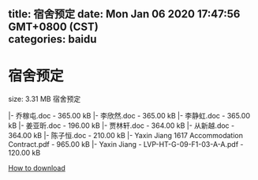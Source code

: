 
title: 宿舍预定
date: Mon Jan 06 2020 17:47:56 GMT+0800 (CST)    
categories: baidu
---

# 宿舍预定
size: 3.31 MB
 宿舍预定
 
|- 乔稼屯.doc - 365.00 kB
|- 李欣然.doc - 365.00 kB
|- 李静虹.doc - 365.00 kB
|- 姜亚昕.doc - 196.00 kB
|- 贾林轩.doc - 364.00 kB
|- 从新越.doc - 364.00 kB
|- 陈子恒.doc - 210.00 kB
|- Yaxin Jiang 1617 Accommodation Contract.pdf - 965.00 kB
|- Yaxin Jiang - LVP-HT-G-09-F1-03-A-A.pdf - 120.00 kB

[How to download](https://bpcam.bemobtrk.com/go/2ceec3aa-1ca2-46d6-b9ff-aaa5c184517c?jno=595)